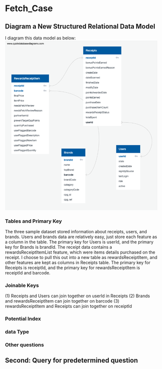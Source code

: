 # Fetch_Case
## Diagram a New Structured Relational Data Model
I diagram this data model as below:
![Alt text](https://github.com/HaomingLiu00/Fetch_Case/blob/main/DataModel.png)
### Tables and Primary Key
The three sample dataset stored information about receipts, users, and brands. 
Users and brands data are relatively easy, just store each feature as a column in the table. The primary key for Users is userId, and the primary key for Brands is brandId.
The receipt data contains a rewardsReceiptItemList feature, which were items details purchased on the receipt. I choose to pull this out into a new table as rewardsReceiptItem, and other features are kept as columns in Receipts table. The primary key for Receipts is receiptId, and the primary key for rewardsReceiptItem is receiptId and barcode.
### Joinable Keys
(1) Receipts and Users can join together on userId in Receipts
(2) Brands and rewardsReceiptItem can join together on barcode
(3) rewardsReceiptItem and Receipts can join together on receiptId

### Potential Index

### data Type

### Other questions

## Second: Query for predetermined question

